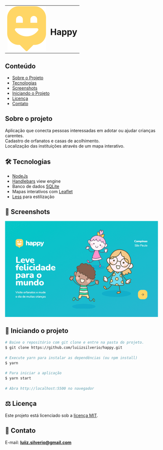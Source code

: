 <table>
  <tr>
    <td><img src="https://github.com/luiizsilverio/happy-react/blob/main/src/images/marker.svg" /></td>
    <td><h1>Happy</h1></td>
  </tr>
</table>

## Conteúdo
* [Sobre o Projeto](#sobre-o-projeto)
* [Tecnologias](#hammer_and_wrench-tecnologias)
* [Screenshots](#camera_flash-screenshots)
* [Iniciando o Projeto](#car-Iniciando-o-projeto)
* [Licença](#balance_scale-licença)
* [Contato](#email-contato)

## Sobre o projeto
Aplicação que conecta pessoas interessadas em adotar ou ajudar crianças carentes.<br />
Cadastro de orfanatos e casas de acolhimento.<br />
Localização das instituições através de um mapa interativo.

## :hammer_and_wrench: Tecnologias
* <ins>NodeJs</ins>
* <ins>Handlebars</ins> view engine
* Banco de dados <ins>SQLite</ins>
* Mapas interativos com <ins>Leaflet</ins>
* <ins>Less</ins> para estilização

## :camera_flash: Screenshots
![](https://github.com/luiizsilverio/happy/blob/main/public/images/screenshots/happy.gif)

## :car: Iniciando o projeto
```bash
# Baixe o repositório com git clone e entre na pasta do projeto.
$ git clone https://github.com/luiizsilverio/happy.git

# Execute yarn para instalar as dependências (ou npm install)
$ yarn

# Para iniciar a aplicação
$ yarn start

# Abra http://localhost:5500 no navegador
```

## :balance_scale: Licença
Este projeto está licenciado sob a [licença MIT](LICENSE).

## :email: Contato

E-mail: [**luiiz.silverio@gmail.com**](mailto:luiiz.silverio@gmail.com)